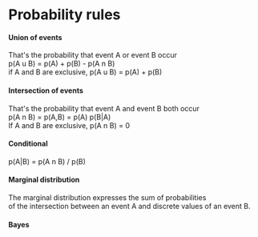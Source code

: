 # Probability rules

#### Union of events

That's the probability that event A or event B occur\
p(A u B) = p(A) + p(B) - p(A n B)\
if A and B are exclusive, p(A u B) = p(A) + p(B)

#### Intersection of events

That's the probability that event A and event B both occur\
p(A n B) = p(A,B) = p(A) p(B|A)\
If A and B are exclusive, p(A n B) = 0

#### Conditional

p(A|B) = p(A n B) / p(B)

#### Marginal distribution

The marginal distribution expresses the sum of probabilities\
of the intersection between an event A and discrete values of an event B.


#### Bayes
